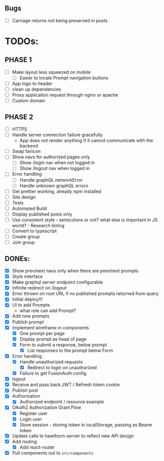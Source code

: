 ## Bugs
- [ ] Carriage returns not being preserved in posts
# TODOs:
## PHASE 1
- [ ] Make layout less squeezed on mobile
  - [ ] Easier to locate Prompt navigation buttons
- [ ] App logo to header
- [ ] clean up dependencies
- [ ] Proxy application request through nginx or apache
- [ ] Custom domain 
## PHASE 2
- [ ] HTTPS
- [ ] Handle server connection failure gracefully
  - App does not render anything if it cannot communicate with the backend
- [ ] Swap favicon
- [ ] Show navs for authorized pages only
  - [ ] Show /login nav when not logged in
  - [ ] Show /logout nav when logged in
- [ ] Error handling
  - [ ] Handle graphQL networkError
  - [ ] Handle unknown graphQL errors
- [ ] Get prettier working, already npm installed
- [ ] Site design
- [ ] Tests
- [ ] Automated Build
- [ ] Display published posts only
- [ ] Use consistent style - semicolons or not? what else is important in JS world? - Research linting
- [ ] Convert to typescript
- [ ] Create group
- [ ] Join group
## DONEs:
- [x] Show prev/next navs only when there are prev/next prompts
- [x] Style interface
- [x] Make graphql server endpoint configurable
- [x] Infinite redirect on /logout
- [x] Error thrown on root URL if no published prompts returned from query
- [x] Initial deploy!!!
- [x] UI to add Prompts
  - what role can add Prompt?
- [x] Add new prompts
- [x] Publish prompt
- [x] Implement wireframe in components
  - [x] One prompt per page
  - [x] Display prompt as head of page
  - [x] Form to submit a response, below prompt
    - [x] List responses to the prompt below Form
- [x] Error handling
  - [x] Handle unauthorized requests
    - [x] Redirect to login on unauthorized
  - [x] Failure to get FusionAuth config
- [x] logout
- [x] Receive and pass back JWT / Refresh token cookie
- [x] Publish post
- [x] Authorization
  - [x] Authorized endpoint / resource example
- [x] OAuth2 Authorization Grant Flow
  - [x] Register user
  - [x] Login user
  - [x] Store session - storing token in localStorage, passing as Bearer token
- [x] Update calls to hawthorn-server to reflect new API design
- [x] Add routing
  - [x] Add react-router  
- [x] Pull components out to `src/components`
